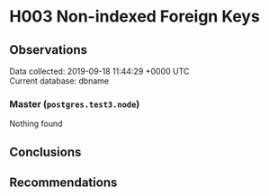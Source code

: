 # H003 Non-indexed Foreign Keys #

## Observations ##
Data collected: 2019-09-18 11:44:29 +0000 UTC  
Current database: dbname  


### Master (`postgres.test3.node`) ###



Nothing found



## Conclusions ##


## Recommendations ##

